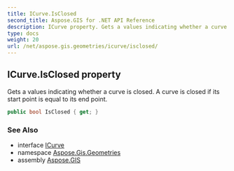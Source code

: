 ```yaml
---
title: ICurve.IsClosed
second_title: Aspose.GIS for .NET API Reference
description: ICurve property. Gets a values indicating whether a curve is closed. A curve is closed if its start point is equal to its end point.
type: docs
weight: 20
url: /net/aspose.gis.geometries/icurve/isclosed/
---
```

## ICurve.IsClosed property

Gets a values indicating whether a curve is closed. A curve is closed if its start point is equal to its end point.

```csharp
public bool IsClosed { get; }
```

### See Also

* interface [ICurve](../)
* namespace [Aspose.Gis.Geometries](../../icurve/)
* assembly [Aspose.GIS](../../../)


